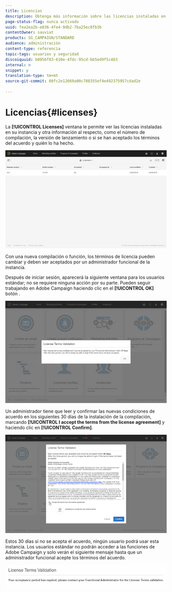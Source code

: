 ```yaml
---
title: Licencias
description: Obtenga más información sobre las licencias instaladas en su instancia.
page-status-flag: nunca activado
uuid: fea2ea2b-e036-4fe4-9db2-7ba25ec8fb3b
contentOwner: sauviat
products: SG_CAMPAIGN/STANDARD
audience: administración
content-type: referencia
topic-tags: usuarios y seguridad
discoiquuid: b0056f83-610e-4fdc-95cd-bb5ed9f5c483
internal: n
snippet: y
translation-type: tm+mt
source-git-commit: 00fc2e12669a00c788355ef4e492375957cdad2e

---
```



# Licencias{#licenses}

La **[!UICONTROL Licenses]** ventana le permite ver las licencias instaladas en su instancia y otra información al respecto, como el número de compilación, la versión de lanzamiento o si se han aceptado los términos del acuerdo y quién lo ha hecho.

![](assets/license_1.png)

Con una nueva compilación o función, los términos de licencia pueden cambiar y deben ser aceptados por un administrador funcional de la instancia.

Después de iniciar sesión, aparecerá la siguiente ventana para los usuarios estándar; no se requiere ninguna acción por su parte. Pueden seguir trabajando en Adobe Campaign haciendo clic en el **[!UICONTROL OK]** botón .

![](assets/license_2.png)

Un administrador tiene que leer y confirmar las nuevas condiciones de acuerdo en los siguientes 30 días de la instalación de la compilación, marcando **[!UICONTROL I accept the terms from the license agreement]** y haciendo clic en **[!UICONTROL Confirm]**.

![](assets/license_3.png)

Estos 30 días si no se acepta el acuerdo, ningún usuario podrá usar esta instancia. Los usuarios estándar no podrán acceder a las funciones de Adobe Campaign y solo verán el siguiente mensaje hasta que un administrador funcional acepte los términos del acuerdo.

![](assets/license_4.png)

